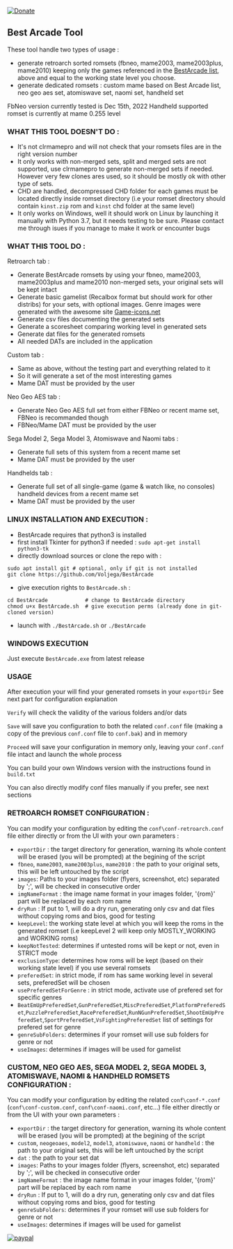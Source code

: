 [![Donate](https://img.shields.io/badge/Donate-PayPal-green.svg)](https://www.paypal.com/donate?hosted_button_id=LEAH843NKNG72)

## Best Arcade Tool

These tool handle two types of usage :
- generate retroarch sorted romsets (fbneo, mame2003, mame2003plus, mame2010) keeping only the games referenced in the [BestArcade list](https://docs.google.com/spreadsheets/d/1S5qAI-TEl7wfqg6w9VNEwKciMGUtw40n9PS4xslkG3s/edit?usp=sharing), above and equal to the working state level you choose.
- generate dedicated romsets : custom mame based on Best Arcade list, neo geo aes set, atomiswave set, naomi set, handheld set

FbNeo version currently tested is Dec 15th, 2022
Handheld supported romset is currently at mame 0.255 level

### WHAT THIS TOOL DOESN'T DO :
- It's not clrmamepro and will not check that your romsets files are in the right version number
- It only works with non-merged sets, split and merged sets are not supported, use clrmamepro to generate non-merged sets if needed. However very few clones ares used, so it should be mostly ok with other type of sets.
- CHD are handled, decompressed CHD folder for each games must be located directly inside romset directory (i.e your romset directory should contain `kinst.zip` rom and `kinst` chd folder at the same level)
- It only works on Windows, well it should work on Linux by launching it manually with Python 3.7, but it needs testing to be sure. Please contact me through isues if you manage to make it work or encounter bugs

### WHAT THIS TOOL DO :

Retroarch tab :
- Generate BestArcade romsets by using your fbneo, mame2003, mame2003plus and mame2010 non-merged sets, your original sets will be kept intact
- Generate basic gamelist (Recalbox format but should work for other distribs) for your sets, with optional images. Genre images were generated with the awesome site [Game-icons.net](https://game-icons.net/)
- Generate csv files documenting the generated sets
- Generate a scoresheet comparing working level in generated sets
- Generate dat files for the generated romsets
- All needed DATs are included in the application

Custom tab :
- Same as above, without the testing part and everything related to it
- So it will generate a set of the most interesting games
- Mame DAT must be provided by the user

Neo Geo AES tab :
- Generate Neo Geo AES full set from either FBNeo or recent mame set, FBNeo is recommanded though
- FBNeo/Mame DAT must be provided by the user

Sega Model 2, Sega Model 3, Atomiswave and Naomi tabs :
- Generate full sets of this system from a recent mame set
- Mame DAT must be provided by the user

Handhelds tab :
- Generate full set of all single-game (game & watch like, no consoles) handheld devices from a recent mame set
- Mame DAT must be provided by the user

### LINUX INSTALLATION AND EXECUTION :
- BestArcade requires that python3 is installed
- first install Tkinter for python3 if needed : `sudo apt-get install python3-tk`
- directly download sources or clone the repo with :
 ```
 sudo apt install git # optional, only if git is not installed
 git clone https://github.com/Voljega/BestArcade
 ```
- give execution rights to `BestArcade.sh` :
```
cd BestArcade            # change to BestArcade directory
chmod u+x BestArcade.sh  # give execution perms (already done in git-cloned version)
```
- launch with `./BestArcade.sh` or `./BestArcade`

### WINDOWS EXECUTION
Just execute `BestArcade.exe` from latest release

### USAGE
After execution your will find your generated romsets in your `exportDir`
See next part for configuration explanation

`Verify` will check the validity of the various folders and/or dats

`Save` will save you configuration to both the related `conf.conf` file (making a copy of the previous `conf.conf` file to `conf.bak`) and in memory

`Proceed` will save your configuration in memory only, leaving your `conf.conf` file intact and launch the whole process

You can build your own Windows version with the instructions found in `build.txt`

You can also directly modify conf files manually if you prefer, see next sections

### RETROARCH ROMSET CONFIGURATION :
You can modify your configuration by editing the `conf\conf-retroarch.conf` file either directly or from the UI with your own parameters :
- `exportDir` : the target directory for generation, warning its whole content will be erased (you will be prompted) at the begining of the script
- `fbneo`, `mame2003`, `mame2003plus`, `mame2010` : the path to your original sets, this will be left untouched by the script
- `images`: Paths to your images folder (flyers, screenshot, etc) separated by ';', will be checked in consecutive order
- `imgNameFormat` : the image name format in your images folder, '{rom}' part will be replaced by each rom name
- `dryRun` : If put to 1, will do a dry run, generating only csv and dat files without copying roms and bios, good for testing
- `keepLevel`: the working state level at which you will keep the roms in the generated romset (i.e keepLevel 2 will keep only MOSTLY_WORKING and WORKING roms)
- `keepNotTested`: determines if untested roms will be kept or not, even in STRICT mode
- `exclusionType`: determines how roms will be kept (based on their working state level) if you use several romsets
- `preferedSet`: in strict mode, if rom has same working level in several sets, preferedSet will be chosen
- `usePreferedSetForGenre` : in strict mode, activate use of prefered set for specific genres
- `BeatEmUpPreferedSet`,`GunPreferedSet`,`MiscPreferedSet`,`PlatformPreferedSet`,`PuzzlePreferedSet`,`RacePreferedSet`,`RunNGunPreferedSet`,`ShootEmUpPreferedSet`,`SportPreferedSet`,`VsFightingPreferedSet` list of settings for prefered set for genre
- `genreSubFolders`: determines if your romset will use sub folders for genre or not
- `useImages`: determines if images will be used for gamelist

### CUSTOM, NEO GEO AES, SEGA MODEL 2, SEGA MODEL 3, ATOMISWAVE, NAOMI & HANDHELD ROMSETS CONFIGURATION :
You can modify your configuration by editing the related `conf\conf-*.conf` (`conf\conf-custom.conf`, `conf\conf-naomi.conf`, etc...) file either directly or from the UI with your own parameters :
- `exportDir` : the target directory for generation, warning its whole content will be erased (you will be prompted) at the begining of the script
- `custom`, `neogeoaes`, `model2`, `model3`, `atomiswave`, `naomi` or `handheld` : the path to your original sets, this will be left untouched by the script
- `dat` : the path to your set dat
- `images`: Paths to your images folder (flyers, screenshot, etc) separated by ';', will be checked in consecutive order
- `imgNameFormat` : the image name format in your images folder, '{rom}' part will be replaced by each rom name
- `dryRun` : If put to 1, will do a dry run, generating only csv and dat files without copying roms and bios, good for testing
- `genreSubFolders`: determines if your romset will use sub folders for genre or not
- `useImages`: determines if images will be used for gamelist

[![paypal](https://www.paypalobjects.com/en_US/i/btn/btn_donateCC_LG.gif)](https://www.paypal.com/donate?hosted_button_id=LEAH843NKNG72)